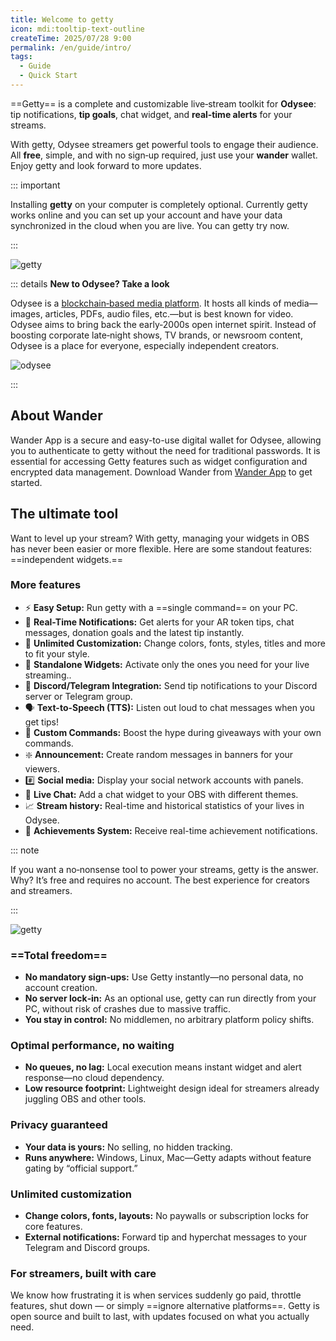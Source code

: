 ```yaml
---
title: Welcome to getty
icon: mdi:tooltip-text-outline
createTime: 2025/07/28 9:00
permalink: /en/guide/intro/
tags:
  - Guide
  - Quick Start
---
```


==Getty== is a complete and customizable live‑stream toolkit for **Odysee**: tip notifications, **tip goals**, chat widget, and **real‑time alerts** for your streams.

With getty, Odysee streamers get powerful tools to engage their audience. All **free**, simple, and with no sign‑up required, just use your **wander** wallet. Enjoy getty and look forward to more updates.

::: important

Installing **getty** on your computer is completely optional. Currently getty works online and you can set up your account and have your data synchronized in the cloud when you are live. You can getty try now.

:::

![getty](https://thumbs.odycdn.com/72b81a6bea1e60356dcffc73ba58e5cd.webp)

::: details **New to Odysee? Take a look**

Odysee is a [blockchain‑based media platform](https://odysee.com/). It hosts all kinds of media—images, articles, PDFs, audio files, etc.—but is best known for video. Odysee aims to bring back the early‑2000s open internet spirit. Instead of boosting corporate late‑night shows, TV brands, or newsroom content, Odysee is a place for everyone, especially independent creators.

![odysee](https://thumbs.odycdn.com/83ee124694e97c1f109632b94fa6002f.webp)

:::

## About Wander

Wander App is a secure and easy-to-use digital wallet for Odysee, allowing you to authenticate to getty without the need for traditional passwords. It is essential for accessing Getty features such as widget configuration and encrypted data management. Download Wander from [Wander App](https://www.wander.app/) to get started.

## The ultimate tool

Want to level up your stream? With getty, managing your widgets in OBS has never been easier or more flexible. Here are some standout features: ==independent widgets.==

### More features

- ⚡ **Easy Setup:** Run getty with a ==single command== on your PC.
- 🔔 **Real-Time Notifications:** Get alerts for your AR token tips, chat messages, donation goals and the latest tip instantly.
- 🎨 **Unlimited Customization:** Change colors, fonts, styles, titles and more to fit your style.
- 🔄 **Standalone Widgets:** Activate only the ones you need for your live streaming..
- 📢 **Discord/Telegram Integration:** Send tip notifications to your Discord server or Telegram group.
- 🗣 **Text-to-Speech (TTS):** Listen out loud to chat messages when you get tips!
- 🎉 **Custom Commands:** Boost the hype during giveaways with your own commands.
- ❇️ **Announcement:** Create random messages in banners for your viewers.
- #️⃣ **Social media:** Display your social network accounts with panels.
- 💬 **Live Chat:** Add a chat widget to your OBS with different themes.
- 📈 **Stream history:** Real-time and historical statistics of your lives in Odysee.
- 🎉 **Achievements System:** Receive real-time achievement notifications.

::: note

If you want a no‑nonsense tool to power your streams, getty is the answer. Why? It’s free and requires no account. The best experience for creators and streamers.

:::

![getty](https://thumbs.odycdn.com/f6efdb258f171eab858482e3402ffc78.webp)

### ==Total freedom==

- **No mandatory sign‑ups:** Use Getty instantly—no personal data, no account creation.
- **No server lock‑in:** As an optional use, getty can run directly from your PC, without risk of crashes due to massive traffic.
- **You stay in control:** No middlemen, no arbitrary platform policy shifts.

### Optimal performance, no waiting

- **No queues, no lag:** Local execution means instant widget and alert response—no cloud dependency.
- **Low resource footprint:** Lightweight design ideal for streamers already juggling OBS and other tools.

### Privacy guaranteed

- **Your data is yours:** No selling, no hidden tracking.
- **Runs anywhere:** Windows, Linux, Mac—Getty adapts without feature gating by “official support.”

### Unlimited customization

- **Change colors, fonts, layouts:** No paywalls or subscription locks for core features.
- **External notifications:** Forward tip and hyperchat messages to your Telegram and Discord groups.

### For streamers, built with care

We know how frustrating it is when services suddenly go paid, throttle features, shut down — or simply ==ignore alternative platforms==. Getty is open source and built to last, with updates focused on what you actually need.
